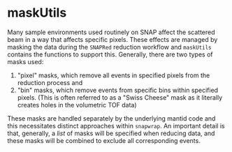 # maskUtils

Many sample environments used routinely on SNAP affect the scattered beam in a way that affects specific pixels. These effects are managed by masking the data during the `SNAPRed` reduction workflow and `maskUtils` contains the functions to support this. Generally, there are two types of masks used: 

1. "pixel" masks, which remove all events in specified pixels from the reduction process and
2. "bin" masks, which remove events from specific bins within specified pixels. (This is often referred to as a "Swiss Cheese" mask as it literally creates holes in the volumetric TOF data)

These masks are handled separately by the underlying mantid code and this necessitates distinct approaches within `snapwrap`. An important detail is that, generally, a _list_ of masks will be specified when reducing data, and these masks will be combined to exclude all corresponding events.


```{tableofcontents}
```